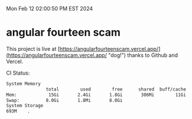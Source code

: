 Mon Feb 12 02:00:50 PM EST 2024

# angular fourteen scam


This project is live at [https://angularfourteenscam.vercel.app/](https://angularfourteenscam.vercel.app/ "dog!") thanks to Github and Vercel.

CI Status: 

```bash
System Memory
               total        used        free      shared  buff/cache   available
Mem:            15Gi       2.4Gi       1.8Gi       306Mi        11Gi        12Gi
Swap:          8.0Gi       1.8Mi       8.0Gi
System Storage
693M	.
```

